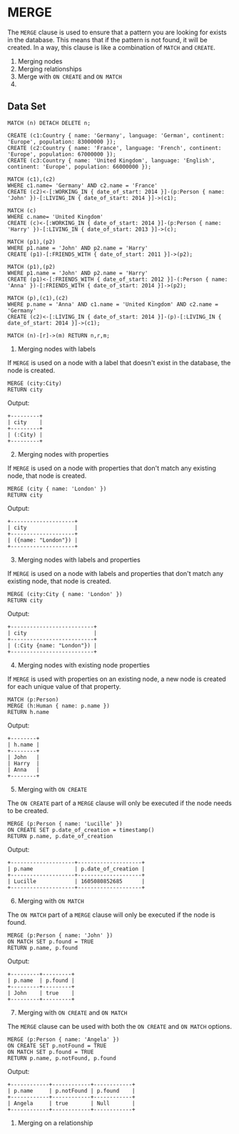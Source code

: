 # MERGE

The `MERGE` clause is used to ensure that a pattern you are looking for exists in the database. This means that if the pattern is not found, it will be created. In a way, this clause is like a combination of `MATCH` and `CREATE`.

1. Merging nodes
2. Merging relationships
2. Merge with `ON CREATE` and `ON MATCH`
3. 

## Data Set

```openCypher
MATCH (n) DETACH DELETE n;

CREATE (c1:Country { name: 'Germany', language: 'German', continent: 'Europe', population: 83000000 });
CREATE (c2:Country { name: 'France', language: 'French', continent: 'Europe', population: 67000000 });
CREATE (c3:Country { name: 'United Kingdom', language: 'English', continent: 'Europe', population: 66000000 });

MATCH (c1),(c2)
WHERE c1.name= 'Germany' AND c2.name = 'France'
CREATE (c2)<-[:WORKING_IN { date_of_start: 2014 }]-(p:Person { name: 'John' })-[:LIVING_IN { date_of_start: 2014 }]->(c1);

MATCH (c)
WHERE c.name= 'United Kingdom'
CREATE (c)<-[:WORKING_IN { date_of_start: 2014 }]-(p:Person { name: 'Harry' })-[:LIVING_IN { date_of_start: 2013 }]->(c);

MATCH (p1),(p2)
WHERE p1.name = 'John' AND p2.name = 'Harry'
CREATE (p1)-[:FRIENDS_WITH { date_of_start: 2011 }]->(p2);

MATCH (p1),(p2)
WHERE p1.name = 'John' AND p2.name = 'Harry'
CREATE (p1)<-[:FRIENDS_WITH { date_of_start: 2012 }]-(:Person { name: 'Anna' })-[:FRIENDS_WITH { date_of_start: 2014 }]->(p2);

MATCH (p),(c1),(c2)
WHERE p.name = 'Anna' AND c1.name = 'United Kingdom' AND c2.name = 'Germany'
CREATE (c2)<-[:LIVING_IN { date_of_start: 2014 }]-(p)-[:LIVING_IN { date_of_start: 2014 }]->(c1);

MATCH (n)-[r]->(m) RETURN n,r,m;
```

1. Merging nodes with labels

If `MERGE` is used on a node with a label that doesn't exist in the database, the node is created.

```openCypher
MERGE (city:City)
RETURN city
```

Output:
```
+---------+
| city    |
+---------+
| (:City) |
+---------+
```

2. Merging nodes with properties

If `MERGE` is used on a node with properties that don't match any existing node, that node is created.

```openCypher
MERGE (city { name: 'London' })
RETURN city
```

Output:
```
+--------------------+
| city               |
+--------------------+
| ({name: "London"}) |
+--------------------+
```

3. Merging nodes with labels and properties

If `MERGE` is used on a node with labels and properties that don't match any existing node, that node is created.

```openCypher
MERGE (city:City { name: 'London' })
RETURN city
```

Output:
```
+--------------------------+
| city                     |
+--------------------------+
| (:City {name: "London"}) |
+--------------------------+
```

4. Merging nodes with existing node properties

If `MERGE` is used with properties on an existing node, a new node is created for each unique value of that property.

```openCypher
MATCH (p:Person)
MERGE (h:Human { name: p.name })
RETURN h.name
```

Output:
```
+--------+
| h.name |
+--------+
| John   |
| Harry  |
| Anna   |
+--------+
```

5. Merging with `ON CREATE`

The `ON CREATE` part of a `MERGE` clause will only be executed if the node needs to be created.

```openCypher
MERGE (p:Person { name: 'Lucille' })
ON CREATE SET p.date_of_creation = timestamp()
RETURN p.name, p.date_of_creation
```

Output:
```
+--------------------+--------------------+
| p.name             | p.date_of_creation |
+--------------------+--------------------+
| Lucille            | 1605080852685      |
+--------------------+--------------------+
```

6. Merging with `ON MATCH`

The `ON MATCH` part of a `MERGE` clause will only be executed if the node is found.

```openCypher
MERGE (p:Person { name: 'John' })
ON MATCH SET p.found = TRUE
RETURN p.name, p.found
```

Output:
```
+---------+---------+
| p.name  | p.found |
+---------+---------+
| John    | true    |
+---------+---------+
```

7. Merging with `ON CREATE` and `ON MATCH`

The `MERGE` clause can be used with both the `ON CREATE` and `ON MATCH` options.

```openCypher
MERGE (p:Person { name: 'Angela' })
ON CREATE SET p.notFound = TRUE
ON MATCH SET p.found = TRUE
RETURN p.name, p.notFound, p.found
```

Output:
```
+------------+------------+------------+
| p.name     | p.notFound | p.found    |
+------------+------------+------------+
| Angela     | true       | Null       |
+------------+------------+------------+
```

1. Merging on a relationship